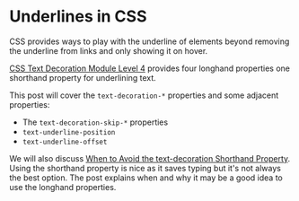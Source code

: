 # Underlines in CSS

CSS provides ways to play with the underline of elements beyond removing the underline from links and only showing it on hover.

[CSS Text Decoration Module Level 4](https://drafts.csswg.org/css-text-decor-4/) provides four longhand properties one shorthand property for underlining text.

This post will cover the `text-decoration-*` properties and some adjacent properties:

* The `text-decoration-skip-*` properties
* `text-underline-position`
* `text-underline-offset`

We will also discuss [When to Avoid the text-decoration Shorthand Property](https://css-tricks.com/when-to-avoid-css-text-decoration-shorthand/). Using the shorthand property is nice as it saves typing but it's not always the best option. The post explains when and why it may be a good idea to use the longhand properties.
